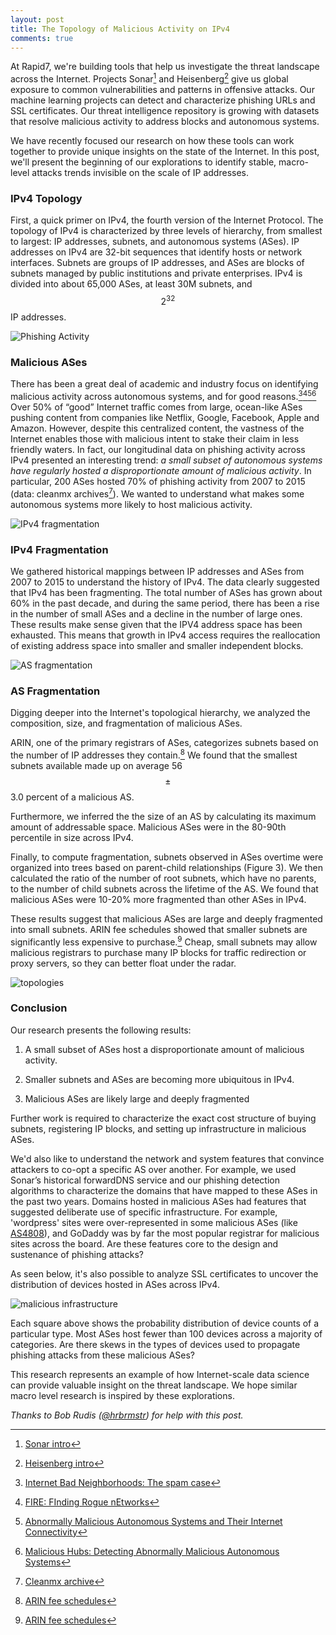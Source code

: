 ```yaml
---
layout: post
title: The Topology of Malicious Activity on IPv4
comments: true
---
```


At Rapid7, we're building tools that help us investigate the threat landscape across the Internet. Projects Sonar[^1] and Heisenberg[^2] give us global exposure to common vulnerabilities and patterns in offensive attacks. Our machine learning projects can detect and characterize phishing URLs and SSL certificates. Our threat intelligence repository is growing with datasets that resolve malicious activity to address blocks and autonomous systems.

We have recently focused our research on how these tools can work together to provide unique insights on the state of the Internet. In this post, we'll present the beginning of our explorations to identify stable, macro-level attacks trends invisible on the scale of IP addresses.

### IPv4 Topology
First, a quick primer on IPv4, the fourth version of the Internet Protocol. The topology of IPv4 is characterized by three levels of hierarchy, from smallest to largest: IP addresses, subnets, and autonomous systems (ASes). IP addresses on IPv4 are 32-bit sequences that identify hosts or network interfaces. Subnets are groups of IP addresses, and ASes are blocks of subnets managed by public institutions and private enterprises. IPv4 is divided into about 65,000 ASes, at least 30M subnets, and $$2^{32}$$ IP addresses.

![Phishing Activity](https://suchin.co/public/20160215/fig1.png)


### Malicious ASes
There has been a great deal of academic and industry focus on identifying malicious activity across
autonomous systems, and for good reasons.[^3][^4][^5][^6] Over 50% of “good” Internet traffic comes
from large, ocean-like ASes pushing content from companies like Netflix, Google, Facebook, Apple and Amazon.  However, despite this centralized content, the vastness of the Internet enables those with malicious intent to stake their claim in less friendly waters. In fact, our longitudinal data on phishing activity across IPv4 presented an interesting trend: *a small subset of autonomous systems have regularly hosted a disproportionate
amount of malicious activity*. In particular, 200 ASes hosted 70% of phishing activity from 2007 to 2015
(data: cleanmx archives[^7]). We wanted to understand what makes some autonomous systems more
likely to host malicious activity.

![IPv4 fragmentation](https://suchin.co/public/20160215/fig2.png)




### IPv4 Fragmentation

We gathered historical mappings between IP addresses and ASes from 2007 to 2015 to understand the history of IPv4. The data clearly suggested that IPv4 has been fragmenting. The total number of ASes has grown about 60% in the past decade, and during the same period, there has been a rise in the number of small ASes and a decline in the number of large ones. These results make sense given that the IPV4 address space has been exhausted. This means that growth in IPv4 access requires the reallocation of existing address space into smaller and smaller independent blocks.

![AS fragmentation](https://suchin.co/public/20160215/fig3.png)



### AS Fragmentation

Digging deeper into the Internet's topological hierarchy, we analyzed the composition, size, and fragmentation of malicious ASes.

ARIN, one of the primary registrars of ASes, categorizes subnets based on the number of IP addresses they contain.[^8] We found that the smallest subnets available made up on average 56 $$\pm$$ 3.0 percent of a malicious AS.

Furthermore, we inferred the the size of an AS by calculating its maximum amount of addressable space. Malicious ASes were in the 80-90th percentile in size across IPv4.  

Finally, to compute fragmentation, subnets observed in ASes overtime were organized into trees based on parent-child relationships (Figure 3). We then calculated the ratio of the number of root subnets, which have no parents, to the number of child subnets across the lifetime of the AS. We found that malicious ASes were 10-20% more fragmented than other ASes in IPv4.

These results suggest that malicious ASes are large and deeply fragmented into small subnets. ARIN fee schedules showed that smaller subnets are significantly less expensive to purchase.[^8] Cheap, small subnets may allow malicious registrars to purchase many IP blocks for traffic redirection or proxy servers, so they can better float under the radar.


![topologies](https://suchin.co/public/20160215/fig5.png)





### Conclusion

Our research presents the following results:

 1) A small subset of ASes host a disproportionate amount of malicious activity.

 2) Smaller subnets and ASes are becoming more ubiquitous in IPv4.

 3) Malicious ASes are likely large and deeply fragmented

Further work is required to characterize the exact cost structure of buying subnets, registering IP blocks, and setting up infrastructure in malicious ASes.

We'd also like to understand the network and system features that convince attackers to co-opt a specific AS over another. For example, we used Sonar’s historical forward­DNS service and our phishing detection algorithms to characterize the domains that have mapped to these ASes in the past two years. Domains hosted in malicious ASes had features that suggested deliberate use of specific infrastructure. For example, 'wordpress' sites were over-represented in some malicious ASes (like [AS4808](https://www.google.com/transparencyreport/safebrowsing/malware/?hl=en#region=ALL&period=90&size=LARGEST&compromised&attack&asn=4808&page=1)), and GoDaddy was by far the most popular registrar for malicious sites across the board. Are these features core to the design and sustenance of phishing attacks?

As seen below, it's also possible to analyze SSL certificates to uncover the distribution of devices hosted in ASes across IPv4.

![malicious infrastructure](https://suchin.co/public/20160215/fig4.png)

Each square above shows the probability distribution of device counts of a particular type. Most ASes host fewer than 100 devices across a majority of categories. Are there skews in the types of devices used to propagate phishing attacks from these malicious ASes?

This research represents an example of how Internet-scale data science can provide valuable insight on the threat landscape. We hope similar macro level research is inspired by these explorations.       



*Thanks to Bob Rudis ([@hrbrmstr](http://twitter.com/hrbrmstr)) for help with this post.*

[^1]:[Sonar intro](https://sonar.labs.rapid7.com/)
[^2]:[Heisenberg intro](https://community.rapid7.com/community/infosec/blog/2016/01/05/12-days-of-haxmas-beginner-threat-intelligence-with-honeypots)
[^3]:[Internet Bad Neighborhoods: The spam case](http://eprints.eemcs.utwente.nl/20379/01/cnsm2011.pdf)
[^4]:[FIRE: FInding Rogue nEtworks](https://www.cs.ucsb.edu/~chris/research/doc/acsac09_fire.pdf)
[^5]:[Abnormally Malicious Autonomous Systems and Their Internet Connectivity](http://ieeexplore.ieee.org/xpl/login.jsp?tp=&arnumber=5783493&url=http%3A%2F%2Fieeexplore.ieee.org%2Fiel5%2F90%2F6151256%2F05783493.pdf%3Farnumber%3D5783493)
[^6]:[Malicious Hubs: Detecting Abnormally Malicious Autonomous Systems](http://ieeexplore.ieee.org/xpl/login.jsp?tp=&arnumber=5462220&url=http%3A%2F%2Fieeexplore.ieee.org%2Fxpls%2Fabs_all.jsp%3Farnumber%3D5462220)
[^7]:[Cleanmx archive](http://cleanmx.org)
[^8]:[ARIN fee schedules](https://www.arin.net/fees/fee_schedule.html)
